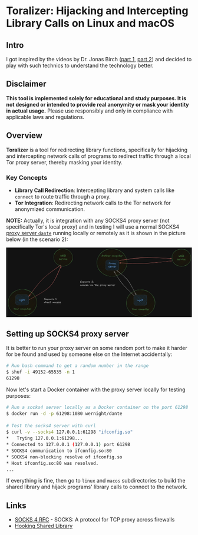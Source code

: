 # Toralizer: Hijacking and Intercepting Library Calls on Linux and macOS

## Intro

I got inspired by the videos by Dr. Jonas Birch
([part 1](https://www.youtube.com/watch?v=Pebul1c9JKE),
[part 2](https://www.youtube.com/watch?v=OctCf0wSYNY)) and decided to play with
such technics to understand the technology better.

## Disclaimer

**This tool is implemented solely for educational and study purposes. It is not
designed or intended to provide real anonymity or mask your identity in actual
usage.** Please use responsibly and only in compliance with applicable laws and
regulations.

## Overview

**Toralizer** is a tool for redirecting library functions, specifically for
hijacking and intercepting network calls of programs to redirect traffic through
a local Tor proxy server, thereby masking your identity.

### Key Concepts

- **Library Call Redirection**: Intercepting library and system calls like
  `connect` to route traffic through a proxy.
- **Tor Integration**: Redirecting network calls to the Tor network for
  anonymized communication.

**NOTE:** Actually, it is integration with any SOCKS4 proxy server (not
specifically Tor's local proxy) and in testing I will use a normal SOCKS4
[proxy server `dante`](https://github.com/notpeter/dante) running locally or
remotely as it is shown in the picture below (in the scenario 2):

![](20241103103556.png)

## Setting up SOCKS4 proxy server

It is better to run your proxy server on some random port to make it harder for
be found and used by someone else on the Internet accidentally:

```bash
# Run bash command to get a random number in the range
$ shuf -i 49152-65535 -n 1
61298
```

Now let's start a Docker container with the proxy server locally for testing
purposes:

```bash
# Run a socks4 server locally as a Docker container on the port 61298
$ docker run -d -p 61298:1080 wernight/dante

# Test the socks4 server with curl
$ curl -v --socks4 127.0.0.1:61298 "ifconfig.so"
*   Trying 127.0.0.1:61298...
* Connected to 127.0.0.1 (127.0.0.1) port 61298
* SOCKS4 communication to ifconfig.so:80
* SOCKS4 non-blocking resolve of ifconfig.so
* Host ifconfig.so:80 was resolved.
...
```

If everything is fine, then go to `linux` and `macos` subdirectories to build
the shared library and hijack programs' library calls to connect to the network.

## Links

- [SOCKS 4 RFC](https://www.openssh.com/txt/socks4.protocol) - SOCKS: A protocol
  for TCP proxy across firewalls
- [Hooking Shared Library](https://rjordaney.is/lectures/hooking_shared_lib/)
